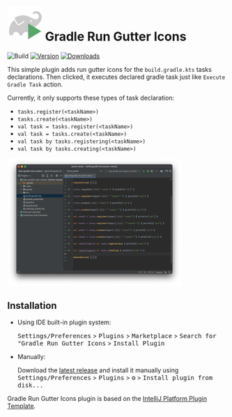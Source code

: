 #  ![](src/main/resources/META-INF/pluginIcon_dark.svg) Gradle Run Gutter Icons

![Build](https://github.com/FirstTimeInForever/gradle-run-gutter-icon/workflows/Build/badge.svg)
[![Version](https://img.shields.io/jetbrains/plugin/v/16443-gradle-run-gutter-icons.svg)](https://plugins.jetbrains.com/plugin/16443-gradle-run-gutter-icons)
[![Downloads](https://img.shields.io/jetbrains/plugin/d/16443-gradle-run-gutter-icons.svg)](https://plugins.jetbrains.com/plugin/16443-gradle-run-gutter-icons)

<!-- Plugin description -->
This simple plugin adds run gutter icons for the `build.gradle.kts` tasks declarations. Then clicked, it executes declared gradle task just like `Execute Gradle Task` action.

Currently, it only supports these types of task declaration:
* `tasks.register(<taskName>)`
* `tasks.create(<taskName>)`
* `val task = tasks.register(<taskName>)`
* `val task = tasks.create(<taskName>)`
* `val task by tasks.registering(<taskName>)`
* `val task by tasks.creating(<taskName>)`

[<img width="400" src="https://raw.githubusercontent.com/FirstTimeInForever/gradle-run-gutter-icons/c260b52a0f3d1117c0b80bfc76cb555fcc113158/images/plugin-screenshot.png" alt="Plugin Screenshot"/>](https://raw.githubusercontent.com/FirstTimeInForever/gradle-run-gutter-icons/c260b52a0f3d1117c0b80bfc76cb555fcc113158/images/plugin-screenshot.png)
<!-- Plugin description end -->

## Installation

* Using IDE built-in plugin system:

  <kbd>Settings/Preferences</kbd> > <kbd>Plugins</kbd> > <kbd>Marketplace</kbd> > <kbd>Search for "Gradle Run Gutter Icons</kbd> >
  <kbd>Install Plugin</kbd>

* Manually:

  Download the [latest release](https://github.com/FirstTimeInForever/gradle-run-gutter-icons/releases/latest) and install it manually using
  <kbd>Settings/Preferences</kbd> > <kbd>Plugins</kbd> > <kbd>⚙️</kbd> > <kbd>Install plugin from disk...</kbd>

Gradle Run Gutter Icons plugin is based on the [IntelliJ Platform Plugin Template](https://github.com/JetBrains/intellij-platform-plugin-template).
